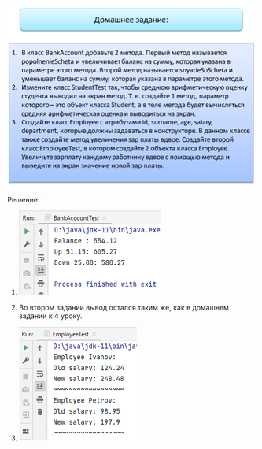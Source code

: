 ![img.png](img.png)
---
Решение:

1. ![img_1.png](img_1.png) 

2. Во втором задании вывод остался таким же, как в домашнем задании к 4 уроку.  
3. ![img_2.png](img_2.png)